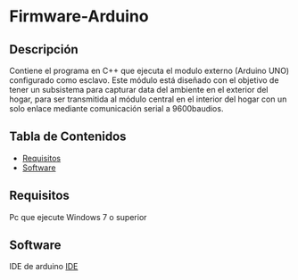 # Firmware-Arduino

## Descripción
Contiene el programa en C++ que ejecuta el modulo externo (Arduino UNO) configurado como esclavo. Este módulo está diseñado con el objetivo de tener un subsistema para capturar data del ambiente en el exterior del hogar, para ser transmitida al módulo central en el interior del hogar con un solo enlace mediante comunicación serial a 9600baudios.

## Tabla de Contenidos
- [Requisitos](#requisitos)
- [Software](#software)

## Requisitos
Pc que ejecute Windows 7 o superior

## Software

IDE de arduino 
[IDE](https://www.arduino.cc/en/Main/Software)

